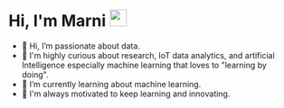 # Hi, I'm Marni <img src="https://raw.githubusercontent.com/MartinHeinz/MartinHeinz/master/wave.gif" width="30px">

- 👋 Hi, I’m passionate about data.
- 👀 I'm highly curious about research, IoT data analytics, and artificial Intelligence especially machine learning that loves to "learning by doing".
- 🌱 I’m currently learning about machine learning.
- 💞️ I'm always motivated to keep learning and innovating.

<!---
sumarniportofolio/sumarniportofolio is a ✨ special ✨ repository because its `README.md` (this file) appears on your GitHub profile.
You can click the Preview link to take a look at your changes.
--->
